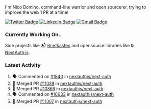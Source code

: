 
I'm Nico Domino, command-line warrior and open sourcerer, trying to improve the web 1 PR at a time!

[![Twitter Badge](https://img.shields.io/badge/-@ndom91-1ca0f1?style=flat-square&labelColor=1ca0f1&logo=twitter&logoColor=white&link=https://twitter.com/ndom91)](https://twitter.com/ndom91) [![Linkedin Badge](https://img.shields.io/badge/-ndom91-blue?style=flat-square&logo=Linkedin&logoColor=white&link=https://www.linkedin.com/in/ndom91/)](https://www.linkedin.com/in/ndom91/) [![Gmail Badge](https://img.shields.io/badge/-yo@ndo.dev-c14438?style=flat-square&logo=mail.ru&logoColor=white&link=mailto:yo@ndo.dev)](mailto:yo@ndo.dev)

### Currently Working On..

Side projects like 📬 [Briefkasten](https://briefkastenhq.com) and opensource libraries like 🔒 [NextAuth.js](https://github.com/nextauthjs/next-auth).

<!--START_SECTION_PROFILE_VIEWS:readme-info-->
<!--END_SECTION_PROFILE_VIEWS:readme-info-->

<!--START_SECTION_DAILY_COMMIT:readme-info-->
<!--END_SECTION_DAILY_COMMIT:readme-info-->

<!--START_SECTION_WEEKLY_COMMIT:readme-info-->
<!--END_SECTION_WEEKLY_COMMIT:readme-info-->

### Latest Activity

<!--START_SECTION:activity-->
1. 🗣 Commented on [#1840](https://github.com/nextauthjs/next-auth/issues/1840#issuecomment-2138584652) in [nextauthjs/next-auth](https://github.com/nextauthjs/next-auth)
2. 🎉 Merged PR [#11039](https://github.com/nextauthjs/next-auth/pull/11039) in [nextauthjs/next-auth](https://github.com/nextauthjs/next-auth)
3. 🎉 Merged PR [#10866](https://github.com/nextauthjs/next-auth/pull/10866) in [nextauthjs/next-auth](https://github.com/nextauthjs/next-auth)
4. 🗣 Commented on [#10633](https://github.com/nextauthjs/next-auth/issues/10633#issuecomment-2137273181) in [nextauthjs/next-auth](https://github.com/nextauthjs/next-auth)
5. 🎉 Merged PR [#11007](https://github.com/nextauthjs/next-auth/pull/11007) in [nextauthjs/next-auth](https://github.com/nextauthjs/next-auth)
<!--END_SECTION:activity-->
